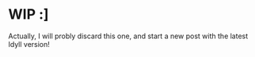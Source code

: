 # WIP :]
Actually, I will probly discard this one, and start a new post with the latest Idyll version!
